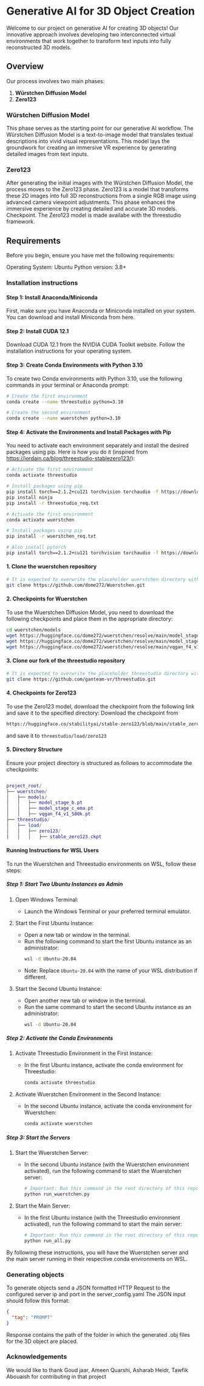 # Generative AI for 3D Object Creation

Welcome to our project on generative AI for creating 3D objects! Our innovative approach involves developing two interconnected virtual environments that work together to transform text inputs into fully reconstructed 3D models.

## Overview

Our process involves two main phases:

1. **Würstchen Diffusion Model**
2. **Zero123**

### Würstchen Diffusion Model

This phase serves as the starting point for our generative AI workflow. The Würstchen Diffusion Model is a text-to-image model that translates textual descriptions into vivid visual representations. This model lays the groundwork for creating an immersive VR experience by generating detailed images from text inputs.

### Zero123

After generating the initial images with the Würstchen Diffusion Model, the process moves to the Zero123 phase. Zero123 is a model that transforms these 2D images into full 3D reconstructions from a single RGB image using advanced camera viewpoint adjustments. This phase enhances the immersive experience by creating detailed and accurate 3D models.
Checkpoint. The Zero123 model is made availabe with the threestudio framework.

## Requirements
Before you begin, ensure you have met the following requirements:

Operating System: Ubuntu
Python version: 3.8+

### Installation instructions
#### Step 1: Install Anaconda/Miniconda
First, make sure you have Anaconda or Miniconda installed on your system. You can download and install Miniconda from here.

#### Step 2: Install CUDA 12.1
Download CUDA 12.1 from the NVIDIA CUDA Toolkit website.
Follow the installation instructions for your operating system.
#### Step 3: Create Conda Environments with Python 3.10
To create two Conda environments with Python 3.10, use the following commands in your terminal or Anaconda prompt:
```sh
# Create the first environment
conda create --name threestudio python=3.10

# Create the second environment
conda create --name wuerstchen python=3.10

```
#### Step 4: Activate the Environments and Install Packages with Pip
You need to activate each environment separately and install the desired packages using pip. Here is how you do it (inspired from https://jordain.ca/blog/threestudio-stablezero123/):

```sh
# Activate the first environment
conda activate threestudio

# Install packages using pip
pip install torch==2.1.2+cu121 torchvision torchaudio -f https://download.pytorch.org/whl/cu121/torch_stable.html
pip install ninja
pip install -r threestudio_req.txt

```

```sh
# Activate the first environment
conda activate wuerstchen

# Install packages using pip
pip install -r wuerstchen_req.txt

# Also install pytorch
pip install torch==2.1.2+cu121 torchvision torchaudio -f https://download.pytorch.org/whl/cu121/torch_stable.html

```

#### 1. Clone the wuerstchen repository
```sh
# It is expected to overwrite the placeholder wuerstchen directory with the following repo
git clone https://github.com/dome272/Wuerstchen.git
```

#### 2. Checkpoints for Wuerstchen

To use the Wuerstchen Diffusion Model, you need to download the following checkpoints and place them in the appropriate directory:

```sh
cd wuerstchen/models
wget https://huggingface.co/dome272/wuerstchen/resolve/main/model_stage_b.pt
wget https://huggingface.co/dome272/wuerstchen/resolve/main/model_stage_c_ema.pt
wget https://huggingface.co/dome272/wuerstchen/resolve/main/vqgan_f4_v1_500k.pt
```


#### 3. Clone our fork of the threestudio repository
```sh
# It is expected to overwrite the placeholder threestudio directory with the following repo
git clone https://github.com/ganteam-vr/threestudio.git
```

#### 4. Checkpoints for Zero123

To use the Zero123 model, download the checkpoint from the following link and save it to the specified directory:
Download the checkpoint from 
```sh
https://huggingface.co/stabilityai/stable-zero123/blob/main/stable_zero123.ckpt
```
and save it to `threestudio/load/zero123`

#### 5. Directory Structure

Ensure your project directory is structured as follows to accommodate the checkpoints:

```lua

project_root/
├── wuerstchen/
│   ├── models/
│   │   ├── model_stage_b.pt
│   │   ├── model_stage_c_ema.pt
│   │   ├── vqgan_f4_v1_500k.pt
├── threestudio/
│   ├── load/
│   │   ├── zero123/
│   │   │   ├── stable_zero123.ckpt
```

#### Running Instructions for WSL Users

To run the Wuerstchen and Threestudio environments on WSL, follow these steps:

##### Step 1: Start Two Ubuntu Instances as Admin

1. Open Windows Terminal:
   - Launch the Windows Terminal or your preferred terminal emulator.

2. Start the First Ubuntu Instance:
   - Open a new tab or window in the terminal.
   - Run the following command to start the first Ubuntu instance as an administrator:
     ```sh
     wsl -d Ubuntu-20.04
     ```
   - Note: Replace `Ubuntu-20.04` with the name of your WSL distribution if different.

3. Start the Second Ubuntu Instance:
   - Open another new tab or window in the terminal.
   - Run the same command to start the second Ubuntu instance as an administrator:
     ```sh
     wsl -d Ubuntu-20.04
     ```

##### Step 2: Activate the Conda Environments

1. Activate Threestudio Environment in the First Instance:
   - In the first Ubuntu instance, activate the conda environment for Threestudio:
     ```sh
     conda activate threestudio
     ```

2. Activate Wuerstchen Environment in the Second Instance:
   - In the second Ubuntu instance, activate the conda environment for Wuerstchen:
     ```sh
     conda activate wuerstchen
     ```

##### Step 3: Start the Servers

1. Start the Wuerstchen Server:
   - In the second Ubuntu instance (with the Wuerstchen environment activated), run the following command to start the Wuerstchen server:
     ```sh
     # Important: Run this command in the root directory of this repo
     python run_wuerstchen.py
     ```

3. Start the Main Server:
   - In the first Ubuntu instance (with the Threestudio environment activated), run the following command to start the main server:
     ```sh
     # Important: Run this command in the root directory of this repo
     python run_all.py
     ```

By following these instructions, you will have the Wuerstchen server and the main server running in their respective conda environments on WSL.

### Generating objects
To generate objects send a JSON formatted HTTP Request to the configured server ip and port in the server_config.yaml
The JSON input should follow this format:

```json
{
  "tag": "PROMPT"
}
```
Response contains the path of the folder in which the generated .obj files for the 3D object are placed.


### Acknowledgements
We would like to thank Goud jaar, Ameen Quarshi, Asharab Heidr, Tawfik Abouaish for contributing in that project
